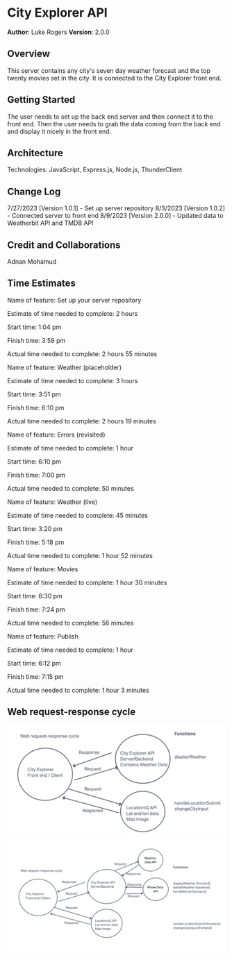 # City Explorer API

**Author**: Luke Rogers
**Version**: 2.0.0

## Overview

This server contains any city's seven day weather forecast and the top twenty movies set in the city. It is connected to the City Explorer front end.

## Getting Started

The user needs to set up the back end server and then connect it to the front end. Then the user needs to grab the data coming from the back end and display it nicely in the front end.

## Architecture

Technologies: JavaScript, Express.js, Node.js, ThunderClient

## Change Log

7/27/2023 [Version 1.0.1] - Set up server repository
8/3/2023 [Version 1.0.2] - Connected server to front end
8/9/2023 [Version 2.0.0] - Updated data to Weatherbit API and TMDB API

## Credit and Collaborations

Adnan Mohamud

## Time Estimates

Name of feature: Set up your server repository

Estimate of time needed to complete: 2 hours

Start time: 1:04 pm

Finish time: 3:59 pm

Actual time needed to complete: 2 hours 55 minutes

Name of feature: Weather (placeholder)

Estimate of time needed to complete: 3 hours

Start time: 3:51 pm

Finish time: 6:10 pm

Actual time needed to complete: 2 hours 19 minutes

Name of feature: Errors (revisited)

Estimate of time needed to complete: 1 hour

Start time: 6:10 pm

Finish time: 7:00 pm

Actual time needed to complete: 50 minutes

Name of feature: Weather (live)

Estimate of time needed to complete: 45 minutes

Start time: 3:20 pm

Finish time: 5:18 pm

Actual time needed to complete: 1 hour 52 minutes

Name of feature: Movies

Estimate of time needed to complete: 1 hour 30 minutes

Start time: 6:30 pm

Finish time: 7:24 pm

Actual time needed to complete: 56 minutes

Name of feature: Publish

Estimate of time needed to complete: 1 hour

Start time: 6:12 pm

Finish time: 7:15 pm

Actual time needed to complete: 1 hour 3 minutes

## Web request-response cycle

![Web request-response cycle lab 7](web-request-response-cycle-lab7.png)
![Web request-response cycle lab 8](web-request-response-cycle-lab8.png)
